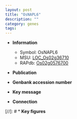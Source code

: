 ```yaml
---
layout: post
title: "OsNAPL6"
description: ""
category: genes
tags: 
---
```


* **Information**  
    + Symbol: OsNAPL6  
    + MSU: [LOC_Os02g36710](http://rice.uga.edu/cgi-bin/ORF_infopage.cgi?orf=LOC_Os02g36710)  
    + RAPdb: [Os02g0576700](http://rapdb.dna.affrc.go.jp/viewer/gbrowse_details/irgsp1?name=Os02g0576700)  

* **Publication**  

* **Genbank accession number**  

* **Key message**  

* **Connection**  

[//]: # * **Key figures**  


